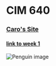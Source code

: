 # CIM 640

### [Caro's Site](http://carodiaz.io)

#### [link to week 1](https://github.com/buenosdiazz/CIM640/tree/master/week_1/readme.md)

![Penguin image](https://i.pinimg.com/236x/41/48/16/414816ddc451407fdd0c377431eab8d5--penguin-drawing-penguin-illustration.jpg)